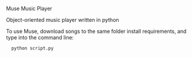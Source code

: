 Muse Music Player

Object-oriented music player written in python

To use Muse, download songs to the same folder install requirements, and type into the command line:

      python script.py

